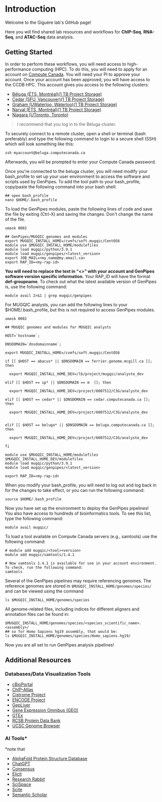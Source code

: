 # Introduction
Welcome to the Giguère lab's GitHub page!

Here you will find shared lab resources and workflows for **ChIP-Seq**, **RNA-Seq**, and **ATAC-Seq** data analysis.

## Getting Started
In order to perform these workflows, you will need access to high-performance computing (HPC). To do this, you will need to apply for an account on [Compute Canada](https://ccdb.alliancecan.ca/). You will need your PI to approve your account. Once your account has been approved, you will have access to the CCDB HPC. This account gives you access to the following clusters:
- [Béluga (ÉTS, Montréal)(1 TB Project Storage)](https://docs.alliancecan.ca/wiki/B%C3%A9luga/en)
- [Cedar (SFU, Vancouver)(1 TB Project Storage)](https://docs.alliancecan.ca/wiki/B%C3%A9luga/en)
- [Graham (UWaterloo, Waterloo)(1 TB Project Storage)](https://docs.alliancecan.ca/wiki/Graham)
- [Narval (ÉTS, Montréal)(1 TB Project Storage)](https://docs.alliancecan.ca/wiki/Narval/en)
- [Niagara (UToronto, Toronto)](https://docs.alliancecan.ca/wiki/Niagara)

> I recommend that you log in to the Béluga cluster.

To securely connect to a remote cluster, open a shell or terminal (bash preferably) and type the following command to login to a secure shell (SSH) which will look something like this: 

`ssh myaccount@beluga.computecanada.ca`

Afterwards, you will be prompted to enter your Compute Canada password. 

Once you're connected to the beluga cluster, you will need modify your bash_profile to set up your user environment to access the software and scripts used by GenPipes. To add the tool path to your bash_profile, copy/paste the following command into your bash shell:

```
## open bash_profile
nano $HOME/.bash_profile
```

To load the GenPipes modules, paste the following lines of code and save the file by exiting (Ctrl-X) and saving the changes. Don't change the name of the file.

```
umask 0002

## GenPipes/MUGQIC genomes and modules
export MUGQIC_INSTALL_HOME=/cvmfs/soft.mugqic/CentOS6
module use $MUGQIC_INSTALL_HOME/modulefiles
module load mugqic/python/3.9.1
module load mugqic/genpipes/<latest_version>
export JOB_MAIL=<my.name@my.email.ca>
export RAP_ID=<my-rap-id>
```

**You will need to replace the text in “<>” with your account and GenPipes software version specific information.** Your RAP_ID will have the format **def-groupname**. To check out what the latest available version of GenPipes is, use the following command:

```
module avail 2>&1 | grep mugqic/genpipes
```

For MUGQIC analysts, you can add the following lines to your $HOME/.bash_profile, but this is not required to access GenPipes modules. 

```
umask 0002

## MUGQIC genomes and modules for MUGQIC analysts

HOST=`hostname`;

DNSDOMAIN=`dnsdomainname`;

export MUGQIC_INSTALL_HOME=/cvmfs/soft.mugqic/CentOS6

if [[ $HOST == abacus* || $DNSDOMAIN == ferrier.genome.mcgill.ca ]]; then

  export MUGQIC_INSTALL_HOME_DEV=/lb/project/mugqic/analyste_dev

elif [[ $HOST == ip* || $DNSDOMAIN == m  ]]; then

  export MUGQIC_INSTALL_HOME_DEV=/project/6007512/C3G/analyste_dev

elif [[ $HOST == cedar* || $DNSDOMAIN == cedar.computecanada.ca ]]; then

  export MUGQIC_INSTALL_HOME_DEV=/project/6007512/C3G/analyste_dev


elif [[ $HOST == beluga* || $DNSDOMAIN == beluga.computecanada.ca ]]; then

  export MUGQIC_INSTALL_HOME_DEV=/project/6007512/C3G/analyste_dev

fi

module use $MUGQIC_INSTALL_HOME/modulefiles $MUGQIC_INSTALL_HOME_DEV/modulefiles
module load mugqic/python/3.9.1
module load mugqic/genpipes/<latest_version>

export RAP_ID=<my-rap-id>
```

When you modify your bash_profile, you will need to log out and log back in for the changes to take effect, or you can run the following command:

```
source $HOME/.bash_profile
```

Now you have set up the environment to deploy the GenPipes pipelines! You also have access to hundreds of bioinformatics tools. To see this list, type the following command:

```
module avail mugqic/
```

To load a tool available on Compute Canada servers (e.g., samtools) use the following command:

```
# module add mugqic/<tool><version>
module add mugqic/samtools/1.4.1

# Now samtools 1.4.1 is available for use in your account environment. To check, run the following command:
samtools
```

Several of the GenPipes pipelines may require referencing genomes. The reference genomes are stored in `$MUGQIC_INSTALL_HOME/genomes/species/` and can be viewed using the command 

```
ls $MUGQIC_INSTALL_HOME/genomes/species
```

All genome-related files, including indices for different aligners and annotation files can be found in:

```
$MUGQIC_INSTALL_HOME/genomes/species/<species_scientific_name>.<assembly>/
## so for Homo Sapiens hg19 assembly, that would be:
ls $MUGQIC_INSTALL_HOME/genomes/species/Homo_sapiens.hg19/
```

Now you are all set to run GenPipes analysis pipelines!

## Additional Resources

### Databases/Data Visualization Tools
- [cBioPortal](https://www.cbioportal.org/)
- [ChIP-Atlas](https://chip-atlas.org/)
- [Cistrome Project](http://cistrome.org/)
- [ENCODE Project](https://www.encodeproject.org/)
- [GepLiver](http://www.gepliver.org/#/home)
- [Gene Expression Omnibus (GEO)](https://www.ncbi.nlm.nih.gov/geo/)
- [GTEx](https://www.gtexportal.org/home/)
- [RCSB Protein Data Bank](https://www.rcsb.org/)
- [UCSC Genome Browser](https://genome.ucsc.edu/)

### AI Tools*
*note that
- [AlphaFold Protein Structure Database](https://alphafold.ebi.ac.uk/)
- [ChatGPT](https://chat.openai.com/)
- [Consensus](https://consensus.app/search/)
- [Elicit](https://elicit.com/)
- [Research Rabbit](https://www.researchrabbit.ai/)
- [SciSpace](https://typeset.io/)
- [Scite](https://scite.ai/assistant)
- [Semantic Scholar](https://www.semanticscholar.org/)
